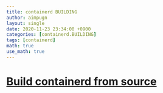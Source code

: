 ```yaml
---
title: containerd BUILDING
author: aimpugn
layout: single
date: 2020-11-23 23:34:00 +0900
categories: [containerd.BUILDING]
tags: [containerd]
math: true
use_math: true
---
```


# [Build containerd from source](https://github.com/containerd/containerd/blob/master/BUILDING.md#build-containerd-from-source)
